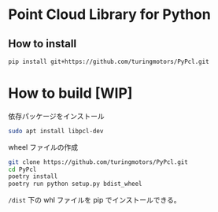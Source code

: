 # Point Cloud Library for Python

## How to install

```bash
pip install git+https://github.com/turingmotors/PyPcl.git
```

# How to build [WIP]

依存パッケージをインストール

```bash
sudo apt install libpcl-dev
```

wheel ファイルの作成

```bash
git clone https://github.com/turingmotors/PyPcl.git
cd PyPcl
poetry install
poetry run python setup.py bdist_wheel
```

`/dist` 下の whl ファイルを pip でインストールできる。
